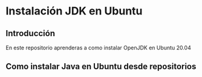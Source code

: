 # Instalación JDK en Ubuntu

## Introducción

En este repositorio aprenderas a como instalar OpenJDK en Ubuntu 20.04

## Como instalar Java en Ubuntu desde repositorios

